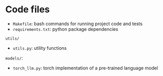 # Code files

- `Makefile`: bash commands for running project code and tests
- `requirements.txt`: python package dependencies

`utils/`
- `utils.py`: utility functions

`models/`:
- `torch_llm.py`: torch implementation of a pre-trained language model